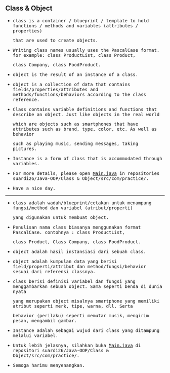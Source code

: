 ## Class & Object

- <samp>class is a container / blueprint / template to hold functions / methods and variables (attributes / properties)</samp> 
 
  <samp>that are used to create objects.</samp> 

- <samp>Writing class names usually uses the PascalCase format. for example: class ProductList, class Product,</samp> 
 
  <samp>class Company, class FoodProduct.</samp>

- <samp>object is the result of an instance of a class.</samp>
 
- <samp>object is a collection of data that contains fields/properties/attributes and methods/functions/behaviors according to the class reference.</samp>

- <samp>Class contains variable definitions and functions that describe an object. Just like objects in the real world</samp> 
 
  <samp>which are objects such as smartphones that have attributes such as brand, type, color, etc. As well as behavior</samp> 
 
  <samp>such as playing music, sending messages, taking pictures.</samp>
  
- <samp>Instance is a form of class that is accommodated through variables.</samp>

- <samp>For more details, please open [Main.java](https://github.com/suardi26/Java-OOP/blob/main/Class%20%26%20Object/src/com/practice/Main.java) in repositories suardi26/Java-OOP/Class & Object/src/com/practice/.</samp>

- <samp>Have a nice day.</samp>

      
 ---
  
- <samp>class adalah wadah/blueprint/cetakan untuk menampung fungsi/method dan variabel (atribut/properti)</samp>  
 
  <samp> yang digunakan untuk membuat object.</samp>  

- <samp>Penulisan nama class biasanya menggunakan format PascalCase. contohnya : class ProductList,</samp>  
 
  <samp>class Product, Class Company, class FoodProduct.</samp>
  
- <samp>object adalah hasil instansiasi dari sebuah class.</samp> 
 
- <samp>object adalah kumpulan data yang berisi field/properti/attribut dan method/fungsi/behavior sesuai dari referensi classnya.</samp>

- <samp>class berisi definisi variabel dan fungsi yang menggambarkan sebuah object. Sama seperti benda di dunia nyata</samp> 
 
  <samp>yang merupakan object misalnya smartphone yang memiliki atribut seperti merk, tipe, warna, dll. Serta </samp>
 
  <samp>behavior (perilaku) seperti memutar musik, mengirim pesan, mengambil gambar.</samp>
 
- <samp>Instance adalah sebagai wujud dari class yang ditampung melalui variabel.</samp>

 - <samp>Untuk lebih jelasnya, silahkan buka [Main.java](https://github.com/suardi26/Java-OOP/blob/main/Class%20%26%20Object/src/com/practice/Main.java) di repositori suardi26/Java-OOP/Class & Object/src/com/practice/.</samp>

- <samp>Semoga harimu menyenangkan.</samp>
   
